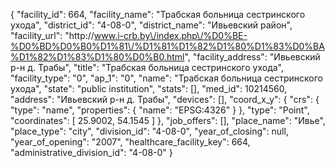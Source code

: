 {
    "facility_id": 664,
    "facility_name": "Трабская больница сестринского ухода",
    "district_id": "4-08-0",
    "district_name": "Ивьевский район",
    "facility_url": "http:\/\/www.i-crb.by\/index.php\/%D0%BE-%D0%BD%D0%B0%D1%81\/%D1%81%D1%82%D1%80%D1%83%D0%BA%D1%82%D1%83%D1%80%D0%B0.html",
    "facility_address": "Ивьевский р-н д. Трабы",
    "title": "Трабская больница сестринского ухода",
    "facility_type": "0",
    "ap_1": "0",
    "name": "Трабская больница сестринского ухода",
    "state": "public institution",
    "stats": [],
    "med_id": 10214560,
    "address": "Ивьевский р-н д. Трабы",
    "devices": [],
    "coord_x_y": {
        "crs": {
            "type": "name",
            "properties": {
                "name": "EPSG:4326"
            }
        },
        "type": "Point",
        "coordinates": [
            25.9002,
            54.1545
        ]
    },
    "job_offers": [],
    "place_name": "Ивье",
    "place_type": "city",
    "division_id": "4-08-0",
    "year_of_closing": null,
    "year_of_opening": "2007",
    "healthcare_facility_key": 664,
    "administrative_division_id": "4-08-0"
}
